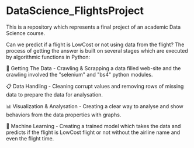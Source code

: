 # DataScience_FlightsProject
This is a repository which represents a final project of an academic Data Science course.

Can we predict if a flight is LowCost or not using data from the flight?
The process of getting the answer is built on several stages which are executed by algorithmic functions in Python:

📡 Getting The Data - Crawling & Scrapping a data filled web-site and the crawling involved the "selenium" and "bs4" python modules.

📋 Data Handling - Cleaning corrupt values and removing rows of missing data to prepare the data for analysation.

📊 Visualization & Analysation - Creating a clear way to analyse and show behaviors from the data properties with graphs.

🤖 Machine Learning - Creating a trained model which takes the data and predicts if the flight is LowCost flight or not without the airline name and even the flight time.
